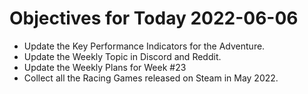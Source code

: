 # Objectives for Today 2022-06-06

- Update the Key Performance Indicators for the Adventure.
- Update the Weekly Topic in Discord and Reddit.
- Update the Weekly Plans for Week #23
- Collect all the Racing Games released on Steam in May 2022.
